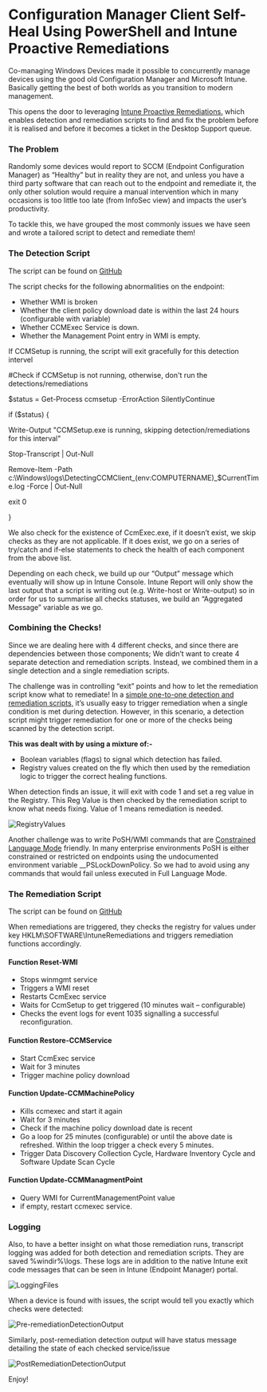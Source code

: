 
# Configuration Manager Client Self-Heal Using PowerShell and Intune Proactive Remediations

Co-managing Windows Devices made it possible to concurrently manage devices using the good old Configuration Manager and Microsoft Intune. Basically getting the best of both worlds as you transition to modern management.

This opens the door to leveraging  [Intune Proactive Remediations.](https://docs.microsoft.com/en-us/mem/analytics/proactive-remediations)  which enables detection and remediation scripts to find and fix the problem before it is realised and before it becomes a ticket in the Desktop Support queue.

### **The Problem**

Randomly some devices would report to SCCM (Endpoint Configuration Manager) as “Healthy” but in reality they are not, and unless you have a third party software that can reach out to the endpoint and remediate it, the only other solution would require a manual intervention which in many occasions is too little too late (from InfoSec view) and impacts the user’s productivity.

To tackle this, we have grouped the most commonly issues we have seen and wrote a tailored script to detect and remediate them!

### **The Detection Script**

The script can be found on  [GitHub](https://github.com/amirjs/RemediateSCCMClient.git)

The script checks for the following abnormalities on the endpoint:

-   Whether WMI is broken
-   Whether the client policy download date is within the last 24 hours (configurable with variable)
-   Whether CCMExec Service is down.
-   Whether the Management Point entry in WMI is empty.
    

If CCMSetup is running, the script will exit gracefully for this detection intervel

#Check if CCMSetup is not running, otherwise, don't run the detections/remediations

$status = Get-Process ccmsetup -ErrorAction SilentlyContinue

if  ($status)  {

Write-Output  "CCMSetup.exe is running, skipping detection/remediations for this interval"

Stop-Transcript | Out-Null

Remove-Item -Path c:\Windows\logs\DetectingCCMClient_$($env:COMPUTERNAME)_$CurrentTime.log -Force | Out-Null

exit  0

}

We also check for the existence of CcmExec.exe, if it doesn’t exist, we skip checks as they are not applicable. If it does exist, we go on a series of try/catch and if-else statements to check the health of each component from the above list.

Depending on each check, we build up our “Output” message which eventually will show up in Intune Console. Intune Report will only show the last output that a script is writing out (e.g. Write-host or Write-output) so in order for us to summarise all checks statuses, we build an “Aggregated Message” variable as we go.

### **Combining the Checks!**

Since we are dealing here with 4 different checks, and since there are dependencies between those components; We didn’t want to create 4 separate detection and remediation scripts. Instead, we combined them in a single detection and a single remediation scripts.

The challenge was in controlling “exit” points and how to let the remediation script know what to remediate! In a  [simple one-to-one detection and remediation scripts,](https://docs.microsoft.com/en-us/mem/analytics/powershell-scripts#bkmk_ps_scripts)  it’s usually easy to trigger remediation when a single condition is met during detection. However, in this scenario, a detection script might trigger remediation for one or more of the checks being scanned by the detection script.

**This was dealt with by using a mixture of:-**

-   Boolean variables (flags) to signal which detection has failed.
-   Registry values created on the fly which then used by the remediation logic to trigger the correct healing functions.

When detection finds an issue, it will exit with code 1 and set a reg value in the Registry. This Reg Value is then checked by the remediation script to know what needs fixing. Value of 1 means remediation is needed.

![RegistryValues](https://i0.wp.com/ninaronline.co.uk/wp-content/uploads/2022/08/RegistryValues.png?resize=750%2C278&ssl=1)

Another challenge was to write PoSH/WMI commands that are  [Constrained Language Mode](https://devblogs.microsoft.com/powershell/powershell-constrained-language-mode/)  friendly. In many enterprise environments PoSH is either constrained or restricted on endpoints using the undocumented environment variable __PSLockDownPolicy. So we had to avoid using any commands that would fail unless executed in Full Language Mode.

### **The Remediation Script**

The script can be found on  [GitHub](https://github.com/amirjs/RemediateSCCMClient.git)

When remediations are triggered, they checks the registry for values under key HKLM\SOFTWARE\IntuneRemediations and triggers remediation functions accordingly.

#### **Function  Reset-WMI**

-   Stops winmgmt service
-   Triggers a WMI reset
-   Restarts CcmExec service
-   Waits for CcmSetup to get triggered (10 minutes wait – configurable)
-   Checks the event logs for event 1035 signalling a successful reconfiguration.

#### **Function  Restore-CCMService**

-   Start CcmExec service
-   Wait for 3 minutes
-   Trigger machine policy download

#### **Function  Update-CCMMachinePolicy**

-   Kills ccmexec and start it again
-   Wait for 3 minutes
-   Check if the machine policy download date is recent
-   Go a loop for 25 minutes (configurable) or until the above date is refreshed. Within the loop trigger a check every 5 minutes.
-   Trigger Data Discovery Collection Cycle, Hardware Inventory Cycle and Software Update Scan Cycle

#### **Function  Update-CCMManagmentPoint**

-   Query WMI for CurrentManagementPoint value
-   if empty, restart ccmexec service.

### **Logging**

Also, to have a better insight on what those remediation runs, transcript logging was added for both detection and remediation scripts. They are saved %windir%\logs. These logs are in addition to the native Intune exit code messages that can be seen in Intune (Endpoint Manager) portal.

![LoggingFiles](https://i0.wp.com/ninaronline.co.uk/wp-content/uploads/2022/08/LoggingFiles-2258863630-1660727327519.png?resize=750%2C216&ssl=1)

When a device is found with issues, the script would tell you exactly which checks were detected:

![Pre-remediationDetectionOutput](https://i0.wp.com/ninaronline.co.uk/wp-content/uploads/2022/08/Pre-remediationDetectionOutput.png?resize=750%2C114&ssl=1)

Similarly, post-remediation detection output will have status message detailing the state of each checked service/issue

![PostRemediationDetectionOutput](https://i0.wp.com/ninaronline.co.uk/wp-content/uploads/2022/08/PostRemediationDetectionOutput.png?resize=577%2C207&ssl=1)

Enjoy!
